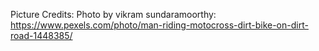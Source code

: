 Picture Credits:
Photo by vikram sundaramoorthy: https://www.pexels.com/photo/man-riding-motocross-dirt-bike-on-dirt-road-1448385/